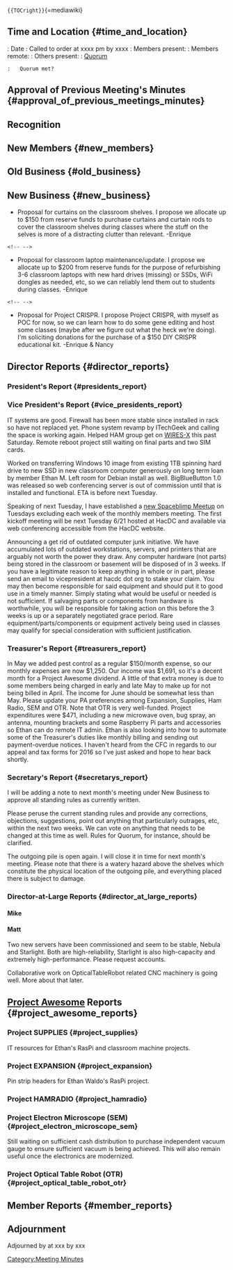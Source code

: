 `{{TOCright}}`{=mediawiki}

## Time and Location {#time_and_location}

:   Date
:   Called to order at xxxx pm by xxxx
:   Members present:
:   Members remote:
:   Others present:
:   [Quorum](Quorum)

    :   Quorum met?

## Approval of Previous Meeting's Minutes {#approval_of_previous_meetings_minutes}

## Recognition

## New Members {#new_members}

## Old Business {#old_business}

## New Business {#new_business}

-   Proposal for curtains on the classroom shelves. I propose we
    allocate up to \$150 from reserve funds to purchase curtains and
    curtain rods to cover the classroom shelves during classes where the
    stuff on the selves is more of a distracting clutter than relevant.
    -Enrique

```{=html}
<!-- -->
```
-   Proposal for classroom laptop maintenance/update. I propose we
    allocate up to \$200 from reserve funds for the purpose of
    refurbishing 3-6 classroom laptops with new hard drives (missing) or
    SSDs, WiFi dongles as needed, etc, so we can reliably lend them out
    to students during classes. -Enrique

```{=html}
<!-- -->
```
-   Proposal for Project CRISPR. I propose Project CRISPR, with myself
    as POC for now, so we can learn how to do some gene editing and host
    some classes (maybe after we figure out what the heck we're doing).
    I'm soliciting donations for the purchase of a \$150 DIY CRISPR
    educational kit. -Enrique & Nancy

## Director Reports {#director_reports}

### President's Report {#presidents_report}

### Vice President's Report {#vice_presidents_report}

IT systems are good. Firewall has been more stable since installed in
rack so have not replaced yet. Phone system revamp by ITechGeek and
calling the space is working again. Helped HAM group get on
[WIRES-X](https://www.yaesu.com/jp/en/wires-x/index.php) this past
Saturday. Remote reboot project still waiting on final parts and two SIM
cards.

Worked on transferring Windows 10 image from existing 1TB spinning hard
drive to new SSD in new classroom computer generously on long term loan
by member Ethan M. Left room for Debian install as well. BigBlueButton
1.0 was released so web conferencing server is out of commission until
that is installed and functional. ETA is before next Tuesday.

Speaking of next Tuesday, I have established a [new Spaceblimp
Meetup](http://www.meetup.com/hac-dc/events/231856976/) on Tuesdays
excluding each week of the monthly members meeting. The first kickoff
meeting will be next Tuesday 6/21 hosted at HacDC and available via web
conferencing accessible from the HacDC website.

Announcing a get rid of outdated computer junk initiative. We have
accumulated lots of outdated workstations, servers, and printers that
are arguably not worth the power they draw. Any computer hardware (not
parts) being stored in the classroom or basement will be disposed of in
3 weeks. If you have a legitimate reason to keep anything in whole or in
part, please send an email to vicepresident at hacdc dot org to stake
your claim. You may then become responsible for said equipment and
should put it to good use in a timely manner. Simply stating what would
be useful or needed is not sufficient. If salvaging parts or components
from hardware is worthwhile, you will be responsible for taking action
on this before the 3 weeks is up or a separately negotiated grace
period. Rare equipment/parts/components or equipment actively being used
in classes may qualify for special consideration with sufficient
justification.

### Treasurer's Report {#treasurers_report}

In May we added pest control as a regular \$150/month expense, so our
monthly expenses are now \$1,250. Our income was \$1,691, so it's a
decent month for a Project Awesome dividend. A little of that extra
money is due to some members being charged in early and late May to make
up for not being billed in April. The income for June should be somewhat
less than May. Please update your PA preferences among Expansion,
Supplies, Ham Radio, SEM and OTR. Note that OTR is very well-funded.
Project expenditures were \$471, including a new microwave oven, bug
spray, an antenna, mounting brackets and some Raspberry Pi parts and
accessories so Ethan can do remote IT admin. Ethan is also looking into
how to automate some of the Treasurer's duties like monthly billing and
sending out payment-overdue notices. I haven't heard from the CFC in
regards to our appeal and tax forms for 2016 so I've just asked and hope
to hear back shortly.

### Secretary's Report {#secretarys_report}

I will be adding a note to next month's meeting under New Business to
approve all standing rules as currently written.

Please peruse the current standing rules and provide any corrections,
objections, suggestions, point out anything that particularly outrages,
etc, within the next two weeks. We can vote on anything that needs to be
changed at this time as well. Rules for Quorum, for instance, should be
clarified.

The outgoing pile is open again. I will close it in time for next
month's meeting. Please note that there is a watery hazard above the
shelves which constitute the physical location of the outgoing pile, and
everything placed there is subject to damage.

### Director-at-Large Reports {#director_at_large_reports}

#### Mike

#### Matt

Two new servers have been commissioned and seem to be stable, Nebula and
Starlight. Both are high-reliability, Starlight is also high-capacity
and extremely high-performance. Please request accounts.

Collaborative work on OpticalTableRobot related CNC machinery is going
well. More about that later.

## [Project Awesome](:Category:Project_Awesome) Reports {#project_awesome_reports}

### Project SUPPLIES {#project_supplies}

IT resources for Ethan's RasPi and classroom machine projects.

### Project EXPANSION {#project_expansion}

Pin strip headers for Ethan Waldo's RasPi project.

### Project HAMRADIO {#project_hamradio}

### Project Electron Microscope (SEM) {#project_electron_microscope_sem}

Still waiting on sufficient cash distribution to purchase independent
vacuum gauge to ensure sufficient vacuum is being achieved. This will
also remain useful once the electronics are modernized.

### Project Optical Table Robot (OTR) {#project_optical_table_robot_otr}

## Member Reports {#member_reports}

## Adjournment

Adjourned by at xxx by xxx

[Category:Meeting Minutes](Category:Meeting_Minutes)
